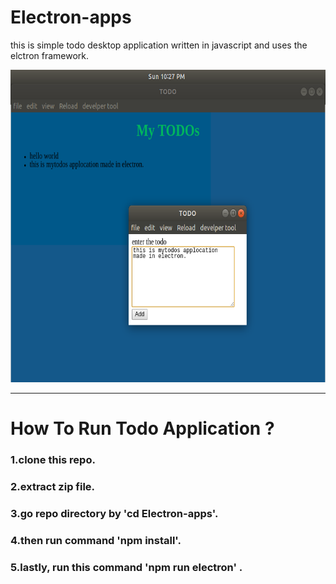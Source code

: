 # Electron-apps
this is simple todo desktop application written in javascript and uses the elctron framework. 


<img src='https://github.com/yadav97/Electron-apps/blob/master/electron.png' width="800px" height="500px" alt='image'>

<hr>

<h1>How To Run Todo Application ?</h1>
<h3>1.clone this repo.</h3>

<h3>2.extract zip file.</h3>

<h3>3.go repo directory by 'cd Electron-apps'.</h3>

<h3>4.then run command 'npm install'.</h3>
<h3>5.lastly, run this command 'npm run electron' .</h3>




